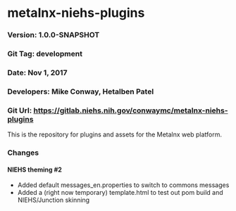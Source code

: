 # metalnx-niehs-plugins

### Version: 1.0.0-SNAPSHOT
### Git Tag: development
### Date: Nov 1, 2017
### Developers: Mike Conway, Hetalben Patel 
### Git Url: https://gitlab.niehs.nih.gov/conwaymc/metalnx-niehs-plugins


This is the repository for plugins and assets for the Metalnx web platform.

### Changes

#### NIEHS theming #2

* Added default messages_en.properties to switch to commons messages
* Added a (right now temporary) template.html to test out pom build and NIEHS/Junction skinning
